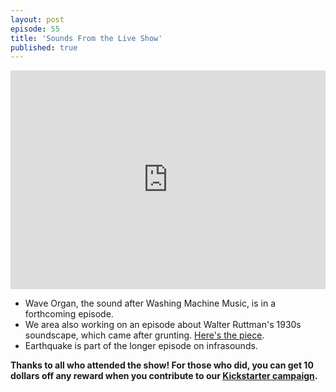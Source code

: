 ```yaml
---
layout: post
episode: 55
title: 'Sounds From the Live Show'
published: true
---
```

<iframe class="home-playall" width="100%" height="350" scrolling="no" frameborder="no" src="https://w.soundcloud.com/player/?url=https%3A//api.soundcloud.com/playlists/255554061%3Fsecret_token%3Ds-IprY9&amp;color=0066cc&amp;auto_play=false&amp;hide_related=true&amp;show_comments=false&amp;show_user=false&amp;show_reposts=false&amp;download=false&amp;buying=false&amp;liking=false&amp;sharing=false&amp;show_artwork=false&amp;show_playcount=false"></iframe>
<br>
<ul>
	<li>Wave Organ, the sound after Washing Machine Music, is in a forthcoming episode.</li>
	<li>We area also working on an episode about Walter Ruttman's 1930s soundscape, which came after grunting.
		<a href='https://www.youtube.com/watch?v=KVZVpAVfZ6M'>Here's the piece</a>.
	</li>
	<li>Earthquake is part of the longer episode on infrasounds.</li>
</ul>
<b>Thanks to all who attended the show! For those who did, you can get 10 dollars off any reward when you contribute to our  <a href='http://kck.st/2bxEf78'>Kickstarter campaign</a>.</b>
